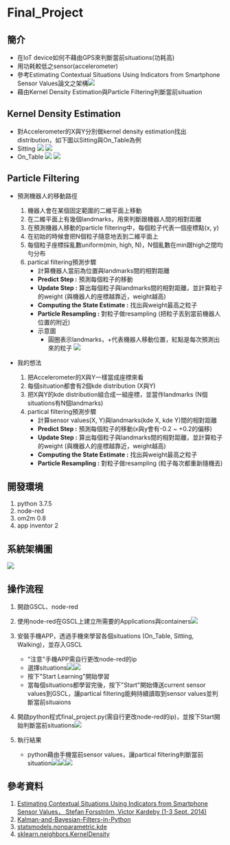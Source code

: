 # Final_Project

## 簡介

* 在IoT device如何不藉由GPS來判斷當前situations(功耗高)
* 用功耗較低之sensor(accelerometer)
* 參考Estimating Contextual Situations Using Indicators from Smartphone Sensor Values論文之架構![](https://i.imgur.com/nG0a5Xn.png)
* 藉由Kernel Density Estimation與Particle Filtering判斷當前situation

## Kernel Density Estimation

* 對Accelerometer的X與Y分別做kernel density estimation找出distribution，如下圖以Sitting與On_Table為例
* Sitting
![](https://i.imgur.com/PPDRhi3.png)
![](https://i.imgur.com/a7OMip7.png)
* On_Table
![](https://i.imgur.com/eGqNt4n.png)
![](https://i.imgur.com/mbzutpa.png)



## Particle Filtering

* 預測機器人的移動路徑
    1. 機器人會在某個固定範圍的二維平面上移動
    2. 在二維平面上有幾個landmarks，用來判斷跟機器人間的相對距離
    3. 在預測機器人移動的particle filtering中，每個粒子代表一個座標點(x, y)
    4. 在初始的時候會把N個粒子隨意地丟到二維平面上
    5. 每個粒子座標採亂數uniform(min, high, N)，N個亂數在min跟high之間均勻分布
    6. partical filtering預測步驟
        * 計算機器人當前為位置與landmarks間的相對距離
        * **Predict Step :** 預測每個粒子的移動
        * **Update Step :** 算出每個粒子與landmarks間的相對距離，並計算粒子的weight (與機器人的座標越靠近，weight越高)
        * **Computing the State Estimate :** 找出與weight最高之粒子
        * **Particle Resampling :** 對粒子做resampling (把粒子丟到當前機器人位置的附近)
        * 示意圖
            *    圓圈表示landmarks，+代表機器人移動位置，紅點是每次預測出來的粒子
            ![](https://i.imgur.com/6ULx2XN.png)

* 我的想法
    1. 把Accelerometer的X與Y一樣當成座標來看
    2. 每個situation都會有2個kde distribution (X與Y)
    3. 把X與Y的kde distribution組合成一組座標，並當作landmarks (N個situations有N個landmarks)
    4. partical filtering預測步驟
        * 計算sensor values(X, Y)與landmarks(kde X, kde Y)間的相對距離
        * **Predict Step :** 預測每個粒子的移動(x與y會有-0.2 ~ +0.2的偏移)
        * **Update Step :** 算出每個粒子與landmarks間的相對距離，並計算粒子的weight (與機器人的座標越靠近，weight越高)
        * **Computing the State Estimate :** 找出與weight最高之粒子
        * **Particle Resampling :** 對粒子做resampling (粒子每次都重新隨機丟)

## 開發環境

1. python 3.7.5
2. node-red
3. om2m 0.8
4. app inventor 2

## 系統架構圖

![](https://i.imgur.com/pkjVHpZ.png)

## 操作流程

1. 開啟GSCL、node-red
2. 使用node-red在GSCL上建立所需要的Applications與containers![](https://i.imgur.com/QyQquTY.png)

3. 安裝手機APP，透過手機來學習各個situations (On_Table, Sitting, Walking)，並存入GSCL
    * "注意"手機APP需自行更改node-red的ip
    * 選擇situations![](https://i.imgur.com/8J43zJm.png)![](https://i.imgur.com/DAbUuAG.png)
    * 按下"Start Learning"開始學習
    * 當每個situations都學習完後，按下"Start"開始傳送current sensor values到GSCL，讓partical filtering能夠持續讀取到sensor values並判斷當前situaions
4. 開啟python程式final_project.py(需自行更改node-red的ip)，並按下Start開始判斷當前situations![](https://i.imgur.com/Khy8Re6.png)

5. 執行結果
    * python藉由手機當前sensor values，讓partical filtering判斷當前situation![](https://i.imgur.com/ICDgSK7.png)![](https://i.imgur.com/pWjXA9B.png)![](https://i.imgur.com/ewASDO4.png)

## 參考資料
1. [Estimating Contextual Situations Using Indicators from Smartphone Sensor Values， Stefan Forsström, Victor Kardeby (1-3 Sept. 2014) ](https://ieeexplore.ieee.org/document/7059668)
2. [Kalman-and-Bayesian-Filters-in-Python](https://github.com/rlabbe/Kalman-and-Bayesian-Filters-in-Python/blob/master/12-Particle-Filters.ipynb)
3. [statsmodels.nonparametric.kde](https://www.statsmodels.org/stable/generated/statsmodels.nonparametric.kde.KDEUnivariate.html#statsmodels.nonparametric.kde.KDEUnivariate)
4. [sklearn.neighbors.KernelDensity](https://scikit-learn.org/stable/auto_examples/neighbors/plot_kde_1d.html#sphx-glr-auto-examples-neighbors-plot-kde-1d-py)

